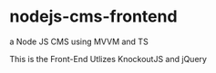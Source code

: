 # nodejs-cms-frontend
a Node JS CMS using MVVM and TS

This is the Front-End Utlizes KnockoutJS and jQuery




